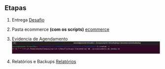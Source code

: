 ## Etapas

1. Entrega
[Desafio](etapa-1/entrega.md)

2. Pasta ecommerce **(com os scripts)**
[ecommerce](etapa-1/ecommerce/)

3. Evidencia de Agendamento
![Agendamento](https://github.com/amanda-bea/Compass/blob/main/sprint-1/evidencias/agendamento.png)

3. Relatórios e Backups
[Relatórios](etapa-1/ecommerce/vendas/backup/)